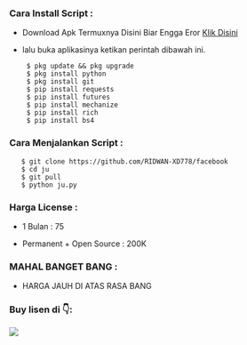 <h3 align="left">Cara Install Script :</h3>

- Download Apk Termuxnya Disini Biar Engga Eror <a href="https://f-droid.org/repo/com.termux_117.apk">Klik Disini</a>

- lalu buka aplikasinya ketikan perintah dibawah ini.

       $ pkg update && pkg upgrade
       $ pkg install python 
       $ pkg install git
       $ pip install requests 
       $ pip install futures
       $ pip install mechanize
       $ pip install rich
       $ pip install bs4
            
<h3 align="left">Cara Menjalankan Script :</h3>
       
       $ git clone https://github.com/RIDWAN-XD778/facebook
       $ cd ju
       $ git pull
       $ python ju.py

<h3 align="left">Harga License :</h3>


- 1 Bulan    : 75

- Permanent + Open Source : 200K
<h3 align="left">MAHAL BANGET BANG :</h3>

- HARGA JAUH DI ATAS RASA BANG

<h3 align="left">Buy lisen di 👇:</h3>

[![](https://img.shields.io/badge/Whatsapp-SINI-red?logo=Whatsapp&logoColor=Brightgreen&labelColor=white)](https://wa.me/6283862287464?text=coba+liat+hasil+sekalian+mau+beli+lisensi+nya+bang+)
